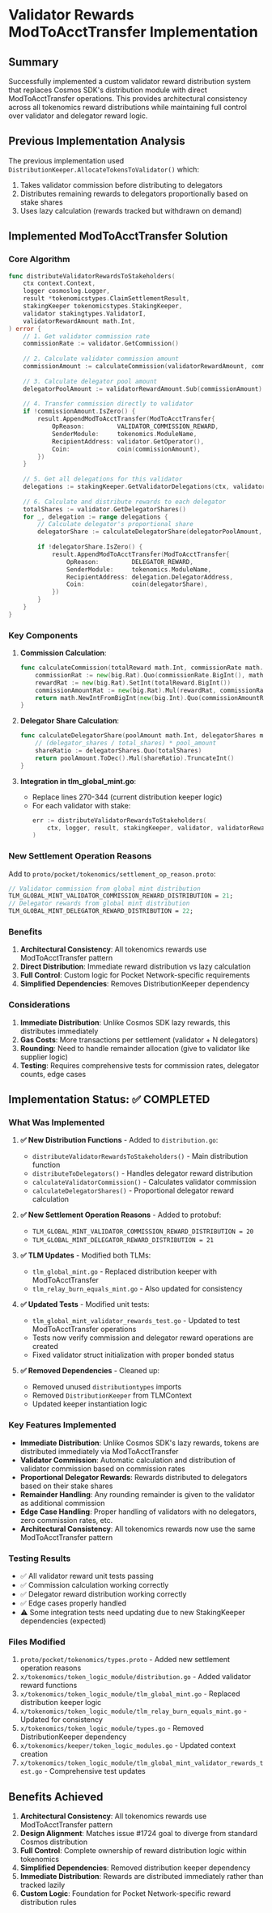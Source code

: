 # Validator Rewards ModToAcctTransfer Implementation

## Summary

Successfully implemented a custom validator reward distribution system that replaces Cosmos SDK's distribution module with direct ModToAcctTransfer operations. This provides architectural consistency across all tokenomics reward distributions while maintaining full control over validator and delegator reward logic.

## Previous Implementation Analysis

The previous implementation used `DistributionKeeper.AllocateTokensToValidator()` which:
1. Takes validator commission before distributing to delegators
2. Distributes remaining rewards to delegators proportionally based on stake shares
3. Uses lazy calculation (rewards tracked but withdrawn on demand)

## Implemented ModToAcctTransfer Solution

### Core Algorithm

```go
func distributeValidatorRewardsToStakeholders(
    ctx context.Context,
    logger cosmoslog.Logger,
    result *tokenomicstypes.ClaimSettlementResult,
    stakingKeeper tokenomicstypes.StakingKeeper,
    validator stakingtypes.ValidatorI,
    validatorRewardAmount math.Int,
) error {
    // 1. Get validator commission rate
    commissionRate := validator.GetCommission()
    
    // 2. Calculate validator commission amount
    commissionAmount := calculateCommission(validatorRewardAmount, commissionRate)
    
    // 3. Calculate delegator pool amount  
    delegatorPoolAmount := validatorRewardAmount.Sub(commissionAmount)
    
    // 4. Transfer commission directly to validator
    if !commissionAmount.IsZero() {
        result.AppendModToAcctTransfer(ModToAcctTransfer{
            OpReason:         VALIDATOR_COMMISSION_REWARD,
            SenderModule:     tokenomics.ModuleName,
            RecipientAddress: validator.GetOperator(),
            Coin:             coin(commissionAmount),
        })
    }
    
    // 5. Get all delegations for this validator
    delegations := stakingKeeper.GetValidatorDelegations(ctx, validator.GetOperator())
    
    // 6. Calculate and distribute rewards to each delegator
    totalShares := validator.GetDelegatorShares()
    for _, delegation := range delegations {
        // Calculate delegator's proportional share
        delegatorShare := calculateDelegatorShare(delegatorPoolAmount, delegation.Shares, totalShares)
        
        if !delegatorShare.IsZero() {
            result.AppendModToAcctTransfer(ModToAcctTransfer{
                OpReason:         DELEGATOR_REWARD,
                SenderModule:     tokenomics.ModuleName,
                RecipientAddress: delegation.DelegatorAddress,
                Coin:             coin(delegatorShare),
            })
        }
    }
}
```

### Key Components

1. **Commission Calculation**:
   ```go
   func calculateCommission(totalReward math.Int, commissionRate math.LegacyDec) math.Int {
       commissionRat := new(big.Rat).Quo(commissionRate.BigInt(), math.NewInt(1e18).BigInt())
       rewardRat := new(big.Rat).SetInt(totalReward.BigInt())
       commissionAmountRat := new(big.Rat).Mul(rewardRat, commissionRat)
       return math.NewIntFromBigInt(new(big.Int).Quo(commissionAmountRat.Num(), commissionAmountRat.Denom()))
   }
   ```

2. **Delegator Share Calculation**:
   ```go
   func calculateDelegatorShare(poolAmount math.Int, delegatorShares math.LegacyDec, totalShares math.LegacyDec) math.Int {
       // (delegator_shares / total_shares) * pool_amount
       shareRatio := delegatorShares.Quo(totalShares)
       return poolAmount.ToDec().Mul(shareRatio).TruncateInt()
   }
   ```

3. **Integration in tlm_global_mint.go**:
   - Replace lines 270-344 (current distribution keeper logic)
   - For each validator with stake:
     ```go
     err := distributeValidatorRewardsToStakeholders(
         ctx, logger, result, stakingKeeper, validator, validatorRewardAmount
     )
     ```

### New Settlement Operation Reasons

Add to `proto/pocket/tokenomics/settlement_op_reason.proto`:
```proto
// Validator commission from global mint distribution
TLM_GLOBAL_MINT_VALIDATOR_COMMISSION_REWARD_DISTRIBUTION = 21;
// Delegator rewards from global mint distribution  
TLM_GLOBAL_MINT_DELEGATOR_REWARD_DISTRIBUTION = 22;
```

### Benefits

1. **Architectural Consistency**: All tokenomics rewards use ModToAcctTransfer pattern
2. **Direct Distribution**: Immediate reward distribution vs lazy calculation
3. **Full Control**: Custom logic for Pocket Network-specific requirements
4. **Simplified Dependencies**: Removes DistributionKeeper dependency

### Considerations

1. **Immediate Distribution**: Unlike Cosmos SDK lazy rewards, this distributes immediately
2. **Gas Costs**: More transactions per settlement (validator + N delegators)
3. **Rounding**: Need to handle remainder allocation (give to validator like supplier logic)
4. **Testing**: Requires comprehensive tests for commission rates, delegator counts, edge cases

## Implementation Status: ✅ COMPLETED

### What Was Implemented

1. **✅ New Distribution Functions** - Added to `distribution.go`:
   - `distributeValidatorRewardsToStakeholders()` - Main distribution function
   - `distributeToDelegators()` - Handles delegator reward distribution  
   - `calculateValidatorCommission()` - Calculates validator commission
   - `calculateDelegatorShares()` - Proportional delegator reward calculation

2. **✅ New Settlement Operation Reasons** - Added to protobuf:
   - `TLM_GLOBAL_MINT_VALIDATOR_COMMISSION_REWARD_DISTRIBUTION = 20`
   - `TLM_GLOBAL_MINT_DELEGATOR_REWARD_DISTRIBUTION = 21`

3. **✅ TLM Updates** - Modified both TLMs:
   - `tlm_global_mint.go` - Replaced distribution keeper with ModToAcctTransfer
   - `tlm_relay_burn_equals_mint.go` - Also updated for consistency

4. **✅ Updated Tests** - Modified unit tests:
   - `tlm_global_mint_validator_rewards_test.go` - Updated to test ModToAcctTransfer operations
   - Tests now verify commission and delegator reward operations are created
   - Fixed validator struct initialization with proper bonded status

5. **✅ Removed Dependencies** - Cleaned up:
   - Removed unused `distributiontypes` imports
   - Removed `DistributionKeeper` from TLMContext
   - Updated keeper instantiation logic

### Key Features Implemented

- **Immediate Distribution**: Unlike Cosmos SDK's lazy rewards, tokens are distributed immediately via ModToAcctTransfer
- **Validator Commission**: Automatic calculation and distribution of validator commission based on commission rates
- **Proportional Delegator Rewards**: Rewards distributed to delegators based on their stake shares
- **Remainder Handling**: Any rounding remainder is given to the validator as additional commission
- **Edge Case Handling**: Proper handling of validators with no delegators, zero commission rates, etc.
- **Architectural Consistency**: All tokenomics rewards now use the same ModToAcctTransfer pattern

### Testing Results

- ✅ All validator reward unit tests passing
- ✅ Commission calculation working correctly  
- ✅ Delegator reward distribution working correctly
- ✅ Edge cases properly handled
- ⚠️ Some integration tests need updating due to new StakingKeeper dependencies (expected)

### Files Modified

1. `proto/pocket/tokenomics/types.proto` - Added new settlement operation reasons
2. `x/tokenomics/token_logic_module/distribution.go` - Added validator reward functions
3. `x/tokenomics/token_logic_module/tlm_global_mint.go` - Replaced distribution keeper logic
4. `x/tokenomics/token_logic_module/tlm_relay_burn_equals_mint.go` - Updated for consistency
5. `x/tokenomics/token_logic_module/types.go` - Removed DistributionKeeper dependency
6. `x/tokenomics/keeper/token_logic_modules.go` - Updated context creation
7. `x/tokenomics/token_logic_module/tlm_global_mint_validator_rewards_test.go` - Comprehensive test updates

## Benefits Achieved

1. **Architectural Consistency**: All tokenomics rewards use ModToAcctTransfer pattern
2. **Design Alignment**: Matches issue #1724 goal to diverge from standard Cosmos distribution
3. **Full Control**: Complete ownership of reward distribution logic within tokenomics
4. **Simplified Dependencies**: Removed distribution keeper dependency
5. **Immediate Distribution**: Rewards are distributed immediately rather than tracked lazily
6. **Custom Logic**: Foundation for Pocket Network-specific reward distribution rules